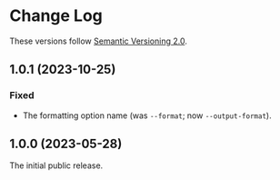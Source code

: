 # Change Log

These versions follow [Semantic Versioning 2.0](https://semver.org).

## 1.0.1 (2023-10-25)

### Fixed

- The formatting option name (was `--format`; now `--output-format`).

## 1.0.0 (2023-05-28)

The initial public release.
